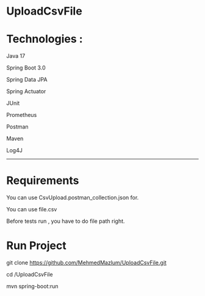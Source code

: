 # UploadCsvFile

#  Technologies : 

Java 17 

Spring Boot 3.0

Spring Data JPA

Spring Actuator

JUnit

Prometheus

Postman

Maven

Log4J

-------------------------
# Requirements

You can use  CsvUpload.postman_collection.json for.

You can use  file.csv

Before tests run , you have to do file path right.

# Run Project

git clone https://github.com/MehmedMazlum/UploadCsvFile.git

cd /UploadCsvFile

mvn spring-boot:run
